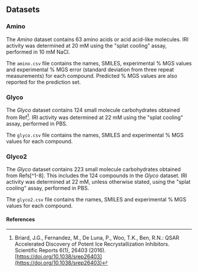 ## Datasets

### Amino

The _Amino_ dataset contains 63 amino acids or acid acid-like molecules. IRI activity was determined at 20 mM using the "splat cooling" assay, performed in 10 mM NaCl. 

The `amino.csv` file contains the names, SMILES, experimental % MGS values and experimental % MGS error (standard deviation from three repeat measurements) for each compound. Predicted % MGS values are also reported for the prediction set.

### Glyco

The _Glyco_ dataset contains 124 small molecule carbohydrates obtained from Ref[^1]. IRI activity was determined at 22 mM using the "splat cooling" assay, performed in PBS.

The `glyco.csv` file contains the names, SMILES and experimental % MGS values for each compound. 

### Glyco2

The _Glyco_ dataset contains 223 small molecule carbohydrates obtained from Refs[^1-8]. This includes the 124 compounds in the _Glyco_ dataset. IRI activity was determined at 22 mM, unless otherwise stated, using the "splat cooling" assay, performed in PBS. 

The `glyco2.csv` file contains the names, SMILES and experimental % MGS values for each compound. 

#### References
[^1]: Briard, J.G., Fernandez, M., De Luna, P., Woo, T.K., Ben, R.N.: QSAR Accelerated Discovery of Potent Ice Recrystallization Inhibitors. Scientific Reports 6(1), 26403 (2016). [https://doi.org/10.1038/srep26403](https://doi.org/10.1038/srep26403) 

[^2]: Tam, R.Y., Ferreira, S.S., Czechura, P., Ben, R.N., Chaytor, J.L.: Hydration index-a better parameter for explaining small molecule hydration in inhibition of ice recrystallization. Journal of the American Chemical Society 130(51), 17494–17501 (2008). [https://doi.org/10.1021/ja806284x](https://doi.org/10.1021/ja806284x)

[^3]: Balcerzak, A.K., Febbraro, M., Ben, R.N.: The importance of hydrophobic moieties in ice recrystallization inhibitors. RSC Advances 3(10), 3232–
3236 (2013). [https://doi.org/10.1039/c3ra23220d](https://doi.org/10.1039/c3ra23220d)


[^4]: Jackman, J., Noestheden, M., Moffat, D., Pezacki, J.P., Findlay, S., Ben, R.N.: Assessing antifreeze activity of AFGP 8 using domain recognition software. Biochemical and Biophysical Research Communications 354(2), 340–344 (2007). [https://doi.org/10.1016/j.bbrc.2006.12.225](https://doi.org/10.1016/j.bbrc.2006.12.225)

[^5]: Balcerzak, A.K., Ferreira, S.S., Trant, J.F., Ben, R.N.: Structurally diverse disaccharide analogs of antifreeze glycoproteins and their ability to inhibit ice recrystallization. Bioorganic and Medicinal Chemistry Letters 22(4), 1719–1721 (2012). [https://doi.org/10.1016/j.bmcl.2011.12.097](https://doi.org/10.1016/j.bmcl.2011.12.097)

[^6]: Capicciotti, C.J., Lecl`ere, M., Perras, F.A., Bryce, D.L., Paulin, H., Harden, J., Liu, Y., Ben, R.N.: Potent inhibition of ice recrystallization by low molecular weight carbohydrate-based surfactants and hydrogelators. Chemical Science 3(5), 1408–1416 (2012). [https://doi.org/10.1039/c2sc00885h](https://doi.org/10.1039/c2sc00885h)

[^7]: Capicciotti, C.J., Mancini, R.S., Turner, T.R., Koyama, T., Alteen, M.G., Doshi, M., Inada, T., Acker, J.P., Ben, R.N.: O-Aryl-Glycoside Ice Recrystallization Inhibitors as Novel Cryoprotectants: A Structure-Function Study. ACS Omega 1(4), 656–662 (2016). [https://doi.org/10.1021/acsomega.6b00163](https://doi.org/10.1021/acsomega.6b00163)

[^8]: Trant, J.F., Biggs, R.A., Capicciotti, C.J., Ben, R.N.: Developing highly active small molecule ice recrystallization inhibitors based upon C-linked antifreeze glycoprotein analogues. RSC Advances 3(48), 26005–26009 (2013). [https://doi.org/10.1039/c3ra43835j](https://doi.org/10.1039/c3ra43835j)

[^9]: Briard, J.G., Jahan, S., Chandran, P., Allan, D., Pineault, N., Ben, R.N.: Small-Molecule Ice Recrystallization Inhibitors Improve the Post-Thaw Function of Hematopoietic Stem and Progenitor Cells. ACS Omega 1(5), 1010–1018 (2016). [https://doi.org/10.1021/acsomega.6b00178](https://doi.org/10.1021/acsomega.6b00178)